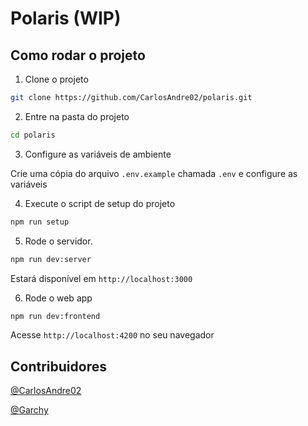 # Polaris (WIP)

## Como rodar o projeto

1. Clone o projeto

```bash
git clone https://github.com/CarlosAndre02/polaris.git
```

2. Entre na pasta do projeto

```bash
cd polaris
```

3. Configure as variáveis de ambiente

Crie uma cópia do arquivo `.env.example` chamada `.env` e configure as variáveis

4. Execute o script de setup do projeto

```bash
npm run setup
```

5. Rode o servidor.

```bash
npm run dev:server
```

Estará disponível em `http://localhost:3000`

6. Rode o web app

```bash
npm run dev:frontend
```

Acesse `http://localhost:4200` no seu navegador

## Contribuidores

[@CarlosAndre02](https://github.com/CarlosAndre02)

[@Garchy](https://github.com/Garchy)
